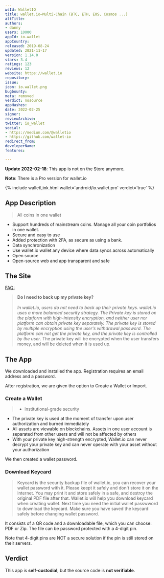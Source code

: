 ```yaml
---
wsId: WalletIO
title: wallet.io—Multi-Chain (BTC, ETH, EOS, Cosmos ...)
altTitle: 
authors:
- danny
users: 10000
appId: io.wallet
appCountry: 
released: 2019-08-24
updated: 2021-11-17
version: 1.14.0
stars: 3.4
ratings: 123
reviews: 12
website: https://wallet.io
repository: 
issue: 
icon: io.wallet.png
bugbounty: 
meta: removed
verdict: nosource
appHashes: 
date: 2022-02-25
signer: 
reviewArchive: 
twitter: io_wallet
social:
- https://medium.com/@walletio
- https://github.com/wallet-io
redirect_from: 
developerName: 
features: 

---
```


**Update 2022-02-18**: This app is not on the Store anymore.

**Note:** There is a Pro version for wallet.io

{% include walletLink.html wallet='android/io.wallet.pro' verdict='true' %}

## App Description

> All coins in one wallet
- Support hundreds of mainstream coins. Manage all your coin portfolios in one wallet.
- Secure and easy to use
- Added protection with 2FA, as secure as using a bank.
- Data synchronization
- Use wallet.io wallet any device where data syncs across automatically
- Open source
- Open-source web and app transparent and safe

## The Site

[FAQ:](https://wallet.io/faq)

> **Do I need to back up my private key?**<br><br>
_In wallet.io, users do not need to back up their private keys. wallet.io uses a more balanced security strategy. The Private key is stored on the platform with high-intensity encryption, and neither user nor platform can obtain private key separately. The private key is stored by multiple encryption using the user's withdrawal password. The platform can not get the private key, and the private key is controlled by the user_. The private key will be encrypted when the user transfers money, and will be deleted when it is used up.

## The App

We downloaded and installed the app. Registration requires an email address and a password. 

After registration, we are given the option to Create a Wallet or Import.

### Create a Wallet

> - Institutional-grade security
- The private key is used at the moment of transfer upon user authorization and burned immediately
- All assets are viewable on blockchains. Assets in one user account is separated from other users and will not be affected by others
- With your private key high-strength encrypted, Wallet.io can never decrypt your private key and can never operate with your asset without your authorization

We then created a wallet password.

### Download Keycard

> Keycard is the security backup file of wallet.io, you can recover your wallet password with it. Please keept it safely and don't store it on the Internet. You may print it and store safely in a safe, and destroy the original PDF file after that. Wallet.io will help you download keycard when creating wallet. Next time you need the initial wallet passwword to download the keycard. Make sure you have saved the keycard safely before changing wallet password.

It consists of a QR code and a downloadable file, which you can choose: PDF or Zip. The file can be password protected with a 4-digit pin.

Note that 4-digit pins are NOT a secure solution if the pin is still stored on their servers.

## Verdict

This app is **self-custodial**, but the source code is **not verifiable**.
